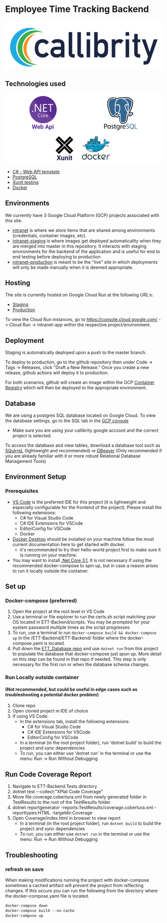 # Employee Time Tracking Backend
![Callibrity Logo](/screenshots/CallibrityLogoNavy.png)

## Technologies used
![Stack Overview](/screenshots/StackOverviewBackend.png)

- [C# \- Web API template](https://docs.microsoft.com/en-us/aspnet/core/tutorials/first-web-api?view=aspnetcore-3.1&tabs=visual-studio)
- [PostgreSQL](https://www.postgresql.org/docs/9.1/git.html)
- [Xunit testing](https://xunit.net/docs/getting-started/netcore/cmdline)
- [Docker](https://www.docker.com/get-started)

## Environments
We currently have 3 Google Cloud Platform (GCP) projects associated with this site. 
- [intranet](https://console.cloud.google.com/run?organizationId=876666147511&project=intranet-277714) is where we store items that are shared among environments (credentials, container images, etc).
- [intranet-staging](https://console.cloud.google.com/run?organizationId=876666147511&project=intranet-staging-285714) is where images get deployed automaticallty when they are merged into master in this repository. It interacts with staging environments for the backend of the application and is useful for end to end testing before deploying to production
- [intranet-production](https://console.cloud.google.com/run?project=intranet-production-285714) is meant to be the "live" site in which deployments will only be made manually when it is deemed appropriate.

## Hosting
The site is currently hosted on Google Cloud Run at the following URL's: 
- [Staging](https://intranet-api-uxl72aopia-uk.a.run.app)
- [Production](https://intranet-api-yygv4n2zyq-uk.a.run.app)

To view the Cloud Run instances, go to https://console.cloud.google.com/ -> Cloud Run -> intranet-app within the respective project/environment.

## Deployment
Staging is automatically deployed upon a push to the master branch.  

To deploy to production, go to the github repository then under Code -> Tags -> Releases, click "Draft a New Release." Once you create a new release, github actions will deploy it to production. 

For both scenarios, github will create an image within the GCP [Container Registry](https://console.cloud.google.com/gcr/images/intranet-277714/GLOBAL/intranet-app?project=intranet-277714&gcrImageListsize=30) which will then be deployed to the appropriate environment.

## Database
We are using a postgres SQL database located on Google Cloud. To view the database settings, go to the SQL tab in the [GCP console](https://console.cloud.google.com)
- Make sure you are using your callibrity google account and the correct project is selected. 

To access the database and view tables, download a database tool such as [SQuirreL](http://squirrel-sql.sourceforge.net/) (lightweight and recommended) or [DBeaver](https://dbeaver.io/) (Only recommended if you are already familiar with it or more robust Relational Database Management Tools)

## Environment Setup
### Prerequisites
- [VS Code](https://code.visualstudio.com/) is the preferred IDE for this project (it is lightweight and especially configurable for the frontend of the project). Please install the following extensions:
  - C# for Visual Studio Code
  - C# IDE Extensions for VSCode
  - EditorConfig for VSCode
  - Docker
- [Docker Desktop](https://www.docker.com/get-started) should be installed on your machine follow the most current documentation here to get started with docker.
  - it's recommended to try their hello-world project first to make sure it is running on your machine.
- You may want to install [.Net Core 3.1](https://dotnet.microsoft.com/download/dotnet-core/3.1), It is not necessary if using the recommended docker-compose to spin up, but in case a reason arises to run it locally outside the container.

## Set up
### Docker-compose (preferred)
1. Open the project at the root level in VS Code
2. Use a terminal or file explorer to run the certs.sh script matching your OS located in ETT-Backend/scripts. You may be prompted for your system password multiple times as the script progresses
3. To run, use a terminal to run ```docker-compose build && docker-compose up``` in the /ETT-Backend/ETT-Backend/ folder where the docker-compose.yaml is located.   
4. Pull down the [ETT_Database repo](https://github.com/callibrity/ETT_Database/blob/master/README.md) and use ```dotnet run``` from this project to populate the database that docker-compose just spun up. More detail on this step can be found in that repo if needed. This step is only necessary for the first run or when the database schema changes.

### Run Locally outside container 
#### (Not recommended, but could be useful in edge cases such as troubleshooting a potential docker problem)
1. Clone repo
2. Open cloned project in IDE of choice
4. If using VS Code:
    - In the extensions tab, install the following extensions: 
        - C# for Visual Studio Code
        - C# IDE Extensions for VSCode
        - EditorConfig for VSCode
    - In a terminal (in the root project folder), run 'dotnet build' to build the project and sync dependencies
    - To run, you can either use 'dotnet run' in the terminal or use the menu: Run \-> Run Without Debugging

## Run Code Coverage Report
1. Navigate to ETT-Backend.Tests directory
2. dotnet test --collect:"XPlat Code Coverage"
3. Move file coverage.cobertura.xml from newly generated folder in TestResults
   to the root of the TestResults folder
4. dotnet reportgenerator -reports:TestResults/coverage.cobertura.xml -reporttypes:HTML -targetdir:Coverage
5. Open Coverage/index.html in browser to view report
    - In a terminal (in the root project folder), run `dotnet build` to build the project and sync dependencies
    - To run, you can either use `dotnet run` in the terminal or use the menu: Run -> Run Without Debugging

## Troubleshooting
### refresh on save
When making modifications running the project with docker-compose sometimes a cached artifact will prevent the project from reflecting changes. 
If this occurs you can run the following from the directory where the docker-compose.yaml file is located.
```
docker-compose down
docker-compose build --no-cache
docker-compose up
```
